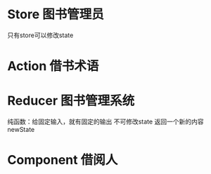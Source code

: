 # Store 图书管理员
只有store可以修改state

# Action 借书术语

# Reducer 图书管理系统
纯函数：给固定输入，就有固定的输出
不可修改state
返回一个新的内容newState

# Component 借阅人